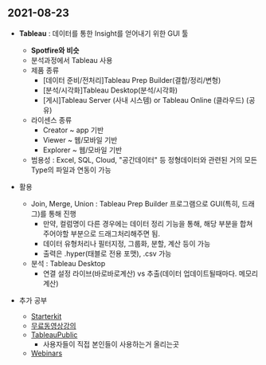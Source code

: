 ## 2021-08-23
- **Tableau** : 데이터를 통한 Insight를 얻어내기 위한 GUI 툴
    - **Spotfire와 비슷**
    - 분석과정에서 Tableau 사용
    - 제품 종류
        - [데이터 준비/전처리]Tableau Prep Builder(결합/정리/변형)
        - [분석/시각화]Tableau Desktop(분석/시각화)
        - [게시]Tableau Server (사내 시스템) or Tableau Online (클라우드) (공유)
    - 라이센스 종류
        - Creator ~ app 기반
        - Viewer ~ 웹/모바일 기반
        - Explorer ~ 웹/모바일 기반
    - 범용성 : Excel, SQL, Cloud, "공간데이터" 등 정형데이터와 관련된 거의 모든 Type의 파일과 연동이 가능
- 활용
    - Join, Merge, Union : Tableau Prep Builder 프로그램으로 GUI(특히, 드래그)를 통해 진행
        - 만약, 컬럼명이 다른 경우에는 데이터 정리 기능을 통해, 해당 부분을 합쳐주어야할 부분으로 드래그처리해주면 됨.
        - 데이터 유형처리나 필터지정, 그룹화, 분할, 계산 등이 가능
        - 출력은 .hyper(태블로 전용 포맷), .csv 가능
    - 분석 : Tableau Desktop
        - 연결 설정 라이브(바로바로계산) vs 추출(데이터 업데이트될때마다. 메모리 계산)

- 추가 공부
    - [Starterkit](https://www.tableau.com/ko-kr/learn/starter-kits)
    - [무료동영상강의](https://www.tableau.com/ko-kr/learn/training/20212)
    - [TableauPublic](https://public.tableau.com/s/)
        - 사용자들이 직접 본인들이 사용하는거 올리는곳
    - [Webinars](https://www.tableau.com/ko-kr/learn/series/webinars)

    
